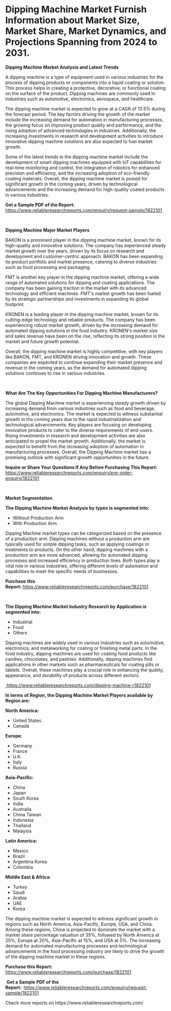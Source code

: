 <p><h1>Dipping Machine Market Furnish Information about Market Size, Market Share, Market Dynamics, and Projections Spanning from 2024 to 2031.</h1></p><p><strong>Dipping Machine Market Analysis and Latest Trends</strong></p>
<p><p>A dipping machine is a type of equipment used in various industries for the process of dipping products or components into a liquid coating or solution. This process helps in creating a protective, decorative, or functional coating on the surface of the product. Dipping machines are commonly used in industries such as automotive, electronics, aerospace, and healthcare.</p><p>The dipping machine market is expected to grow at a CAGR of 13.5% during the forecast period. The key factors driving the growth of the market include the increasing demand for automation in manufacturing processes, the growing focus on improving product quality and performance, and the rising adoption of advanced technologies in industries. Additionally, the increasing investments in research and development activities to introduce innovative dipping machine solutions are also expected to fuel market growth.</p><p>Some of the latest trends in the dipping machine market include the development of smart dipping machines equipped with IoT capabilities for real-time monitoring and control, the integration of robotics for enhanced precision and efficiency, and the increasing adoption of eco-friendly coating materials. Overall, the dipping machine market is poised for significant growth in the coming years, driven by technological advancements and the increasing demand for high-quality coated products in various industries.</p></p>
<p><strong>Get a Sample PDF of the Report:&nbsp;</strong> <a href="https://www.reliableresearchreports.com/enquiry/request-sample/1822101">https://www.reliableresearchreports.com/enquiry/request-sample/1822101</a></p>
<p>&nbsp;</p>
<p><strong>Dipping Machine Major Market Players</strong></p>
<p><p>BAKON is a prominent player in the dipping machine market, known for its high-quality and innovative solutions. The company has experienced steady market growth over the years, driven by its focus on research and development and customer-centric approach. BAKON has been expanding its product portfolio and market presence, catering to diverse industries such as food processing and packaging.</p><p>FMT is another key player in the dipping machine market, offering a wide range of automated solutions for dipping and coating applications. The company has been gaining traction in the market with its advanced technology and efficient machines. FMT's market growth has been fueled by its strategic partnerships and investments in expanding its global footprint.</p><p>KRONEN is a leading player in the dipping machine market, known for its cutting-edge technology and reliable products. The company has been experiencing robust market growth, driven by the increasing demand for automated dipping solutions in the food industry. KRONEN's market size and sales revenue have been on the rise, reflecting its strong position in the market and future growth potential.</p><p>Overall, the dipping machine market is highly competitive, with key players like BAKON, FMT, and KRONEN driving innovation and growth. These companies are expected to continue expanding their market presence and revenue in the coming years, as the demand for automated dipping solutions continues to rise in various industries.</p></p>
<p>&nbsp;</p>
<p><strong>What Are The Key Opportunities For Dipping Machine Manufacturers?</strong></p>
<p><p>The global Dipping Machine market is experiencing steady growth driven by increasing demand from various industries such as food and beverage, automotive, and electronics. The market is expected to witness substantial growth in the coming years due to the rapid industrialization and technological advancements. Key players are focusing on developing innovative products to cater to the diverse requirements of end-users. Rising investments in research and development activities are also anticipated to propel the market growth. Additionally, the market is expected to benefit from the increasing adoption of automation in manufacturing processes. Overall, the Dipping Machine market has a promising outlook with significant growth opportunities in the future.</p></p>
<p><strong>Inquire or Share Your Questions If Any Before Purchasing This Report:</strong> <a href="https://www.reliableresearchreports.com/enquiry/pre-order-enquiry/1822101">https://www.reliableresearchreports.com/enquiry/pre-order-enquiry/1822101</a></p>
<p>&nbsp;</p>
<p><strong>Market Segmentation</strong></p>
<p><strong>The Dipping Machine Market Analysis by types is segmented into:</strong></p>
<p><ul><li>Without Production Arm</li><li>With Production Arm</li></ul></p>
<p><p>Dipping Machine market types can be categorized based on the presence of a production arm. Dipping machines without a production arm are typically used for simple dipping tasks, such as applying coatings or treatments to products. On the other hand, dipping machines with a production arm are more advanced, allowing for automated dipping processes and increased efficiency in production lines. Both types play a vital role in various industries, offering different levels of automation and capabilities to meet the specific needs of businesses.</p></p>
<p><strong>Purchase this Report:&nbsp;</strong><a href="https://www.reliableresearchreports.com/purchase/1822101">https://www.reliableresearchreports.com/purchase/1822101</a></p>
<p>&nbsp;</p>
<p><strong>The Dipping Machine Market Industry Research by Application is segmented into:</strong></p>
<p><ul><li>Industrial</li><li>Food</li><li>Others</li></ul></p>
<p><p>Dipping machines are widely used in various industries such as automotive, electronics, and metalworking for coating or finishing metal parts. In the food industry, dipping machines are used for coating food products like candies, chocolates, and pastries. Additionally, dipping machines find applications in other markets such as pharmaceuticals for coating pills or tablets. Overall, these machines play a crucial role in enhancing the quality, appearance, and durability of products across different sectors.</p></p>
<p><a href="https://www.reliableresearchreports.com/dipping-machine-r1822101">&nbsp;https://www.reliableresearchreports.com/dipping-machine-r1822101</a></p>
<p><strong>In terms of Region, the Dipping Machine Market Players available by Region are:</strong></p>
<p>
    <p> <strong> North America: </strong>
        <ul>
            <li>United States</li>
            <li>Canada</li>
        </ul>
        </p> 
    <p> <strong> Europe: </strong>
        <ul>
            <li>Germany</li>
            <li>France</li>
            <li>U.K.</li>
            <li>Italy</li>
            <li>Russia</li>
        </ul>
        </p> 
    <p> <strong> Asia-Pacific: </strong>
        <ul>
            <li>China</li>
            <li>Japan</li>
            <li>South Korea</li>
            <li>India</li>
            <li>Australia</li>
            <li>China Taiwan</li>
            <li>Indonesia</li>
            <li>Thailand</li>
            <li>Malaysia</li>
        </ul>
        </p> 
    <p> <strong> Latin America: </strong>
        <ul>
            <li>Mexico</li>
            <li>Brazil</li>
            <li>Argentina Korea</li>
            <li>Colombia</li>
        </ul>
        </p> 
    <p> <strong> Middle East & Africa: </strong>
        <ul>
            <li>Turkey</li>
            <li>Saudi</li>
            <li>Arabia</li>
            <li>UAE</li>
            <li>Korea</li>
        </ul>
    </p>
    </p>
<p><p>The dipping machine market is expected to witness significant growth in regions such as North America, Asia-Pacific, Europe, USA, and China. Among these regions, China is projected to dominate the market with a market share percentage valuation of 35%, followed by North America at 25%, Europe at 20%, Asia-Pacific at 15%, and USA at 5%. The increasing demand for automated manufacturing processes and technological advancements in the food processing industry are likely to drive the growth of the dipping machine market in these regions.</p></p>
<p><strong>Purchase this Report: </strong><a href="https://www.reliableresearchreports.com/purchase/1822101">https://www.reliableresearchreports.com/purchase/1822101</a></p>
<p>&nbsp;<strong>Get a Sample PDF of the Report:&nbsp;&nbsp;</strong><a href="https://www.reliableresearchreports.com/enquiry/request-sample/1822101">https://www.reliableresearchreports.com/enquiry/request-sample/1822101</a></p>
<p><strong></strong></p>
<p>Check more reports on https://www.reliableresearchreports.com/</p>